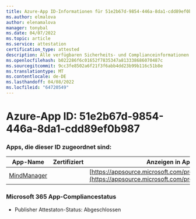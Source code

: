 ```yaml
---
title: Azure-App ID-Informationen für 51e2b67d-9854-446a-8da1-cdd89ef0b987
ms.author: elmalova
author: elenamalova
manager: tonybal
ms.date: 04/07/2022
ms.topic: article
ms.service: attestation
certification_type: attested
description: Alle verfügbaren Sicherheits- und Complianceinformationen für 51e2b67d-9854-446a-8da1-cdd89ef0b987.
ms.openlocfilehash: b022286f6c01652f7835347a813338686070487c
ms.sourcegitcommit: 9cc3fe8502a6f21f3f6abb4dd23b99b116c51b8e
ms.translationtype: MT
ms.contentlocale: de-DE
ms.lasthandoff: 04/08/2022
ms.locfileid: "64720549"
---
```

# <a name="azure-app-id-51e2b67d-9854-446a-8da1-cdd89ef0b987"></a>Azure-App ID: 51e2b67d-9854-446a-8da1-cdd89ef0b987


### <a name="apps-associated-with-this-id"></a>Apps, die dieser ID zugeordnet sind:
| **App-Name** | **Zertifiziert** | **Anzeigen in AppSource** |
|--------------|---------------|-----------------------|
| [MindManager](../forward/WA200002261.md) |  | [https://appsource.microsoft.com/product/office/WA200002261](https://appsource.microsoft.com/product/office/WA200002261) |

### <a name="microsoft-365-app-compliance-status"></a>Microsoft 365 App-Compliancestatus
- Publisher Attestaton-Status: Abgeschlossen
